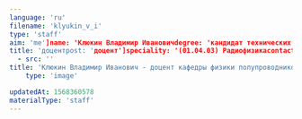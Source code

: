 ```yaml
---
language: 'ru'
filename: 'klyukin_v_i'
type: 'staff'
aim: 'me']name: 'Клюкин Владимир Ивановичdegree: 'кандидат технических наук'
title: 'доцентpost: 'доцент']speciality: '(01.04.03) Радиофизикаcontacts: []avatar:
  - src: ''
title: 'Клюкин Владимир Иванович - доцент кафедры физики полупроводников и микроэлектроники'
    type: 'image'

updatedAt: 1568360578
materialType: 'staff'
---
```


